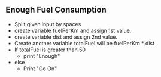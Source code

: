 ## Enough Fuel Consumption

- Split given input by spaces
- create  variable fuelPerKm and assign 1st value.
- create  variable dist and assign 2nd value.
- Create another variable totalFuel will be fuelPerKm * dist
- If totalFuel is greater than 50 
  - print "Enough"
- else
  - Print "Go On"